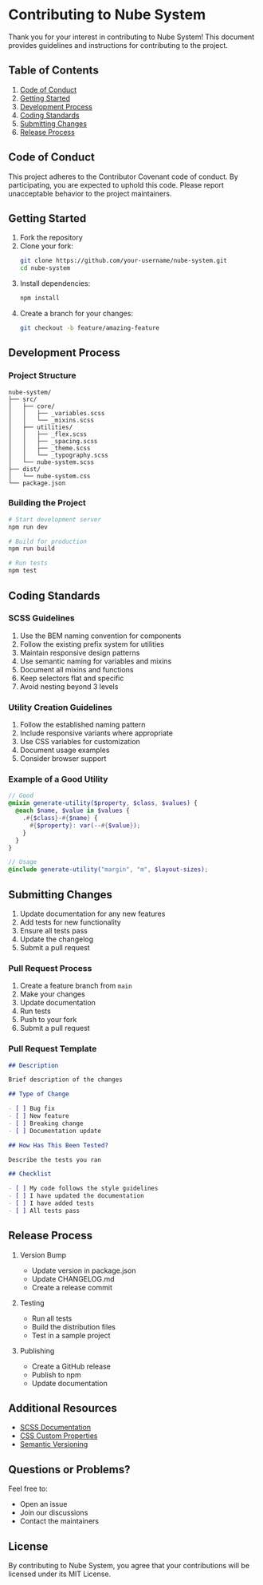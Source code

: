 # Contributing to Nube System

Thank you for your interest in contributing to Nube System! This document provides guidelines and instructions for contributing to the project.

## Table of Contents

1. [Code of Conduct](#code-of-conduct)
2. [Getting Started](#getting-started)
3. [Development Process](#development-process)
4. [Coding Standards](#coding-standards)
5. [Submitting Changes](#submitting-changes)
6. [Release Process](#release-process)

## Code of Conduct

This project adheres to the Contributor Covenant code of conduct. By participating, you are expected to uphold this code. Please report unacceptable behavior to the project maintainers.

## Getting Started

1. Fork the repository
2. Clone your fork:
   ```bash
   git clone https://github.com/your-username/nube-system.git
   cd nube-system
   ```
3. Install dependencies:
   ```bash
   npm install
   ```
4. Create a branch for your changes:
   ```bash
   git checkout -b feature/amazing-feature
   ```

## Development Process

### Project Structure

```
nube-system/
├── src/
│   ├── core/
│   │   ├── _variables.scss
│   │   └── _mixins.scss
│   ├── utilities/
│   │   ├── _flex.scss
│   │   ├── _spacing.scss
│   │   ├── _theme.scss
│   │   └── _typography.scss
│   └── nube-system.scss
├── dist/
│   └── nube-system.css
└── package.json
```

### Building the Project

```bash
# Start development server
npm run dev

# Build for production
npm run build

# Run tests
npm test
```

## Coding Standards

### SCSS Guidelines

1. Use the BEM naming convention for components
2. Follow the existing prefix system for utilities
3. Maintain responsive design patterns
4. Use semantic naming for variables and mixins
5. Document all mixins and functions
6. Keep selectors flat and specific
7. Avoid nesting beyond 3 levels

### Utility Creation Guidelines

1. Follow the established naming pattern
2. Include responsive variants where appropriate
3. Use CSS variables for customization
4. Document usage examples
5. Consider browser support

### Example of a Good Utility

```scss
// Good
@mixin generate-utility($property, $class, $values) {
  @each $name, $value in $values {
    .#{$class}-#{$name} {
      #{$property}: var(--#{$value});
    }
  }
}

// Usage
@include generate-utility("margin", "m", $layout-sizes);
```

## Submitting Changes

1. Update documentation for any new features
2. Add tests for new functionality
3. Ensure all tests pass
4. Update the changelog
5. Submit a pull request

### Pull Request Process

1. Create a feature branch from `main`
2. Make your changes
3. Update documentation
4. Run tests
5. Push to your fork
6. Submit a pull request

### Pull Request Template

```markdown
## Description

Brief description of the changes

## Type of Change

- [ ] Bug fix
- [ ] New feature
- [ ] Breaking change
- [ ] Documentation update

## How Has This Been Tested?

Describe the tests you ran

## Checklist

- [ ] My code follows the style guidelines
- [ ] I have updated the documentation
- [ ] I have added tests
- [ ] All tests pass
```

## Release Process

1. Version Bump

   - Update version in package.json
   - Update CHANGELOG.md
   - Create a release commit

2. Testing

   - Run all tests
   - Build the distribution files
   - Test in a sample project

3. Publishing
   - Create a GitHub release
   - Publish to npm
   - Update documentation

## Additional Resources

- [SCSS Documentation](https://sass-lang.com/documentation)
- [CSS Custom Properties](https://developer.mozilla.org/en-US/docs/Web/CSS/Using_CSS_custom_properties)
- [Semantic Versioning](https://semver.org/)

## Questions or Problems?

Feel free to:

- Open an issue
- Join our discussions
- Contact the maintainers

## License

By contributing to Nube System, you agree that your contributions will be licensed under its MIT License.
